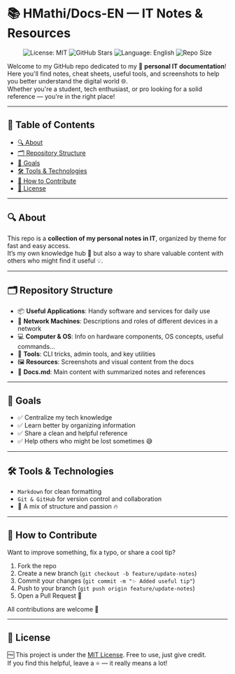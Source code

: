 # 📚 HMathi/Docs-EN — IT Notes & Resources
<p align="center">
  <img src="https://img.shields.io/badge/License-MIT-blue.svg" alt="License: MIT" />
  <img src="https://img.shields.io/github/stars/HMathi/Docs-EN?style=social" alt="GitHub Stars" />
  <img src="https://img.shields.io/badge/language-english-blue.svg" alt="Language: English" />
  <img src="https://img.shields.io/github/repo-size/HMathi/Docs-EN" alt="Repo Size" />
</p>

Welcome to my GitHub repo dedicated to my 📖 **personal IT documentation**!  
Here you'll find notes, cheat sheets, useful tools, and screenshots to help you better understand the digital world 🌐.  
Whether you're a student, tech enthusiast, or pro looking for a solid reference — you're in the right place!

---

## 🚀 Table of Contents

- [🔍 About](#-about)
- [🗂️ Repository Structure](#-repository-structure)
- [🎯 Goals](#-goals)
- [🛠️ Tools & Technologies](#-tools--technologies)
- [🤝 How to Contribute](#-how-to-contribute)
- [📝 License](#-license)

---

## 🔍 About

This repo is a **collection of my personal notes in IT**, organized by theme for fast and easy access.  
It’s my own knowledge hub 🧠 but also a way to share valuable content with others who might find it useful 💡.

---

## 🗂️ Repository Structure

- 📦 **Useful Applications**: Handy software and services for daily use  
- 🧠 **Network Machines**: Descriptions and roles of different devices in a network  
- 💻 **Computer & OS**: Info on hardware components, OS concepts, useful commands...  
- 🧰 **Tools**: CLI tricks, admin tools, and key utilities  
- 🖼️ **Resources**: Screenshots and visual content from the docs  
- 📝 **Docs.md**: Main content with summarized notes and references

---

## 🎯 Goals

- ✅ Centralize my tech knowledge  
- ✅ Learn better by organizing information  
- ✅ Share a clean and helpful reference  
- ✅ Help others who might be lost sometimes 😅

---

## 🛠️ Tools & Technologies

- `Markdown` for clean formatting  
- `Git & GitHub` for version control and collaboration  
- 📂 A mix of structure and passion 🔥

---

## 🤝 How to Contribute

Want to improve something, fix a typo, or share a cool tip?

1. Fork the repo  
2. Create a new branch (`git checkout -b feature/update-notes`)  
3. Commit your changes (`git commit -m "✨ Added useful tip"`)  
4. Push to your branch (`git push origin feature/update-notes`)  
5. Open a Pull Request 🙌

All contributions are welcome 🙏

---

## 📝 License

🆓 This project is under the [MIT License](LICENSE). Free to use, just give credit.  
If you find this helpful, leave a ⭐ — it really means a lot!
